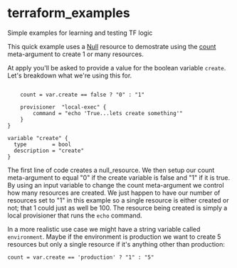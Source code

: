 # terraform_examples
Simple examples for learning and testing TF logic

This quick example uses a [Null](https://www.terraform.io/docs/providers/null/resource.html) resource to demostrate using the [count](https://www.terraform.io/docs/configuration/resources.html#count-multiple-resource-instances-by-count) meta-argument to create 1 or many resources.

At apply you'll be asked to provide a value for the boolean variable `create`.  Let's breakdown what we're using this for.  

```resource "null_resource" "nothing" {
    
    count = var.create == false ? "0" : "1" 
    
    provisioner  "local-exec" {
        command = "echo 'True...lets create something'"
    } 
}

variable "create" {
  type        = bool
  description = "create"
}
```

The first line of code creates a null_resource.  We then setup our count meta-argument to equal "0" if the create variable is false and "1" if it is true.  By using an input variable to change the count meta-argument we control how many resources are created.  We just happen to have our number of resources set to "1" in this example so a single resource is either created or not; that 1 could just as well be 100. The resource being created is simply a local provisioner that runs the `echo` command.  

In a more realistic use case we might have a string variable called `environment`.  Maybe if the environment is production we want to create 5 resources but only a single resource if it's anything other than production:

`count = var.create == 'production' ? "1" : "5"`